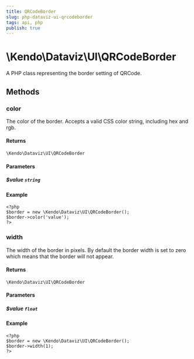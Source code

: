 ```yaml
---
title: QRCodeBorder
slug: php-dataviz-ui-qrcodeborder
tags: api, php
publish: true
---
```


# \Kendo\Dataviz\UI\QRCodeBorder

A PHP class representing the border setting of QRCode.


## Methods

### color
The color of the border. Accepts a valid CSS color string, including hex and rgb.

#### Returns
`\Kendo\Dataviz\UI\QRCodeBorder`

#### Parameters

##### $value `string`



#### Example 
    <?php
    $border = new \Kendo\Dataviz\UI\QRCodeBorder();
    $border->color('value');
    ?>

### width
The width of the border in pixels. By default the border width is set to zero which means that the border will not appear.

#### Returns
`\Kendo\Dataviz\UI\QRCodeBorder`

#### Parameters

##### $value `float`



#### Example 
    <?php
    $border = new \Kendo\Dataviz\UI\QRCodeBorder();
    $border->width(1);
    ?>

